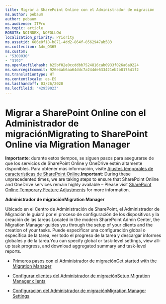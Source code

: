 ```yaml
---
title: Migrar a SharePoint Online con el Administrador de migración
ms.author: pebaum
author: pebaum
ms.audience: ITPro
ms.topic: article
ROBOTS: NOINDEX, NOFOLLOW
localization_priority: Priority
ms.assetid: 686e8f18-b871-4dd2-864f-8562947ab583
ms.collection: Adm_O365
ms.custom:
- "5300030"
- "3192"
ms.openlocfilehash: b25bf02e0ccddbb7524816cab0933f026a6a9224
ms.sourcegitcommit: 926e4ab6aa64ddc7a244de633421eb2b817541f2
ms.translationtype: HT
ms.contentlocale: es-ES
ms.lasthandoff: 03/26/2020
ms.locfileid: "42959023"
---
```

# <a name="migrating-to-sharepoint-online-via-migration-manager"></a><span data-ttu-id="6aba3-102">Migrar a SharePoint Online con el Administrador de migración</span><span class="sxs-lookup"><span data-stu-id="6aba3-102">Migrating to SharePoint Online via Migration Manager</span></span>

<span data-ttu-id="6aba3-103">**Importante**: durante estos tiempos, se siguen pasos para asegurarse de que los servicios de SharePoint Online y OneDrive estén altamente disponibles. Para obtener más información, visite [Ajustes temporales de características de SharePoint Online](https://aka.ms/ODSPAdjustments).</span><span class="sxs-lookup"><span data-stu-id="6aba3-103">**Important**: During these unprecedented times, we are taking steps to ensure that SharePoint Online and OneDrive services remain highly available – Please visit [SharePoint Online Temporary Feature Adjustments](https://aka.ms/ODSPAdjustments) for more information.</span></span>

<span data-ttu-id="6aba3-104">**Administrador de migración**</span><span class="sxs-lookup"><span data-stu-id="6aba3-104">**Migration Manager**</span></span>

<span data-ttu-id="6aba3-105">Ubicado en el Centro de Administración de SharePoint, el Administrador de Migración le guiará por el proceso de configuración de los dispositivos y la creación de las tareas.</span><span class="sxs-lookup"><span data-stu-id="6aba3-105">Located in the modern SharePoint Admin Center, the Migration Manager guides you through the setup of your clients and the creation of your tasks.</span></span> <span data-ttu-id="6aba3-106">Puede especificar una configuración global o específica de la tarea, ver todo el progreso de la tarea y descargar informes globales y de la tarea.</span><span class="sxs-lookup"><span data-stu-id="6aba3-106">You can specify global or task-level settings, view all-up task progress, and download aggregated summary and task-level reports.</span></span>

- [<span data-ttu-id="6aba3-107">Primeros pasos con el Administrador de migración</span><span class="sxs-lookup"><span data-stu-id="6aba3-107">Get started with the Migration Manager</span></span>](https://docs.microsoft.com/sharepointmigration/mm-get-started)

- [<span data-ttu-id="6aba3-108">Configurar clientes del Administrador de migración</span><span class="sxs-lookup"><span data-stu-id="6aba3-108">Setup Migration Manager clients</span></span>](https://docs.microsoft.com/sharepointmigration/mm-setup-clients)

- [<span data-ttu-id="6aba3-109">Configuración del Administrador de migración</span><span class="sxs-lookup"><span data-stu-id="6aba3-109">Migration Manager Settings</span></span>](https://docs.microsoft.com/sharepointmigration/mm-settings)
